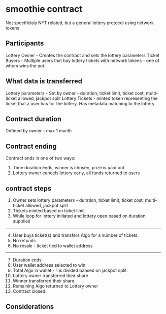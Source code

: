 # smoothie contract
Not specificlaly NFT related, but a general lottery protocol using network tokens

## Participants
Lottery Owner - Creates the contract and sets the lottery parameters
Ticket Buyers - Multiple users that buy lottery tickets with network tokens - one of whom wins the pot.

## What data is transferred
Lottery parameters - Set by owner - duration, ticket limit, ticket cost, multi-ticket allowed, jackpot split
Lottery Tickets - minted token representing the ticket that a user has for the lottery. Has metadata matching to the lottery

## Contract duration
Defined by owner - max 1 month

## Contract ending
Contract ends in one of two ways:
1. Time duration ends, winner is chosen, prize is paid out
2. Lottery owner cancels lottery early, all funds returned to users

## contract steps
1. Owner sets lottery parameters - duration, ticket limit, ticket cost, multi-ticket allowed, jackpot split
2. Tickets minted based on ticket limit
3. While loop for lottery initiated and lottery open based on duration supplied
---
4. User buys ticket(s) and transfers Algo for a number of tickets.
5. No refunds
6. No resale - ticket tied to wallet address
---
7. Duration ends.
8. User wallet address selected to win.
9. Total Algo in wallet - 1 is divided baased on jackpot split.
10. Lottery owner transferred their share
11. Winner transferred their share.
12. Remaining Algo returned to Lottery owner
13. Contract closed.

## Considerations
